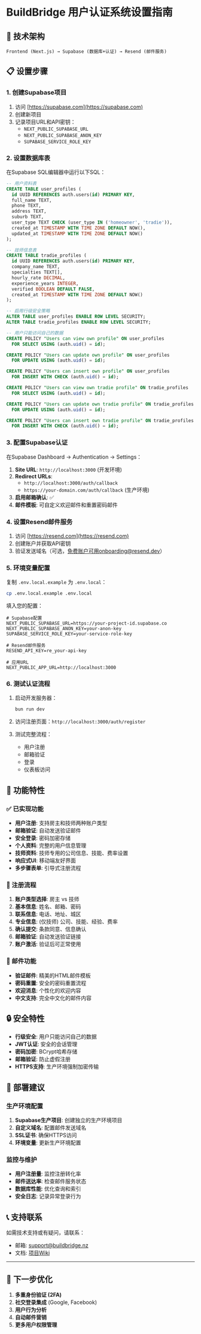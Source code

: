 # BuildBridge 用户认证系统设置指南

## 🚀 技术架构

```
Frontend (Next.js) → Supabase (数据库+认证) → Resend (邮件服务)
```

## 📋 设置步骤

### 1. 创建Supabase项目

1. 访问 [https://supabase.com](https://supabase.com)
2. 创建新项目
3. 记录项目URL和API密钥：
   - `NEXT_PUBLIC_SUPABASE_URL`
   - `NEXT_PUBLIC_SUPABASE_ANON_KEY`
   - `SUPABASE_SERVICE_ROLE_KEY`

### 2. 设置数据库表

在Supabase SQL编辑器中运行以下SQL：

```sql
-- 用户资料表
CREATE TABLE user_profiles (
  id UUID REFERENCES auth.users(id) PRIMARY KEY,
  full_name TEXT,
  phone TEXT,
  address TEXT,
  suburb TEXT,
  user_type TEXT CHECK (user_type IN ('homeowner', 'tradie')),
  created_at TIMESTAMP WITH TIME ZONE DEFAULT NOW(),
  updated_at TIMESTAMP WITH TIME ZONE DEFAULT NOW()
);

-- 技师信息表
CREATE TABLE tradie_profiles (
  id UUID REFERENCES auth.users(id) PRIMARY KEY,
  company_name TEXT,
  specialties TEXT[],
  hourly_rate DECIMAL,
  experience_years INTEGER,
  verified BOOLEAN DEFAULT FALSE,
  created_at TIMESTAMP WITH TIME ZONE DEFAULT NOW()
);

-- 启用行级安全策略
ALTER TABLE user_profiles ENABLE ROW LEVEL SECURITY;
ALTER TABLE tradie_profiles ENABLE ROW LEVEL SECURITY;

-- 用户只能访问自己的数据
CREATE POLICY "Users can view own profile" ON user_profiles
  FOR SELECT USING (auth.uid() = id);

CREATE POLICY "Users can update own profile" ON user_profiles
  FOR UPDATE USING (auth.uid() = id);

CREATE POLICY "Users can insert own profile" ON user_profiles
  FOR INSERT WITH CHECK (auth.uid() = id);

CREATE POLICY "Users can view own tradie profile" ON tradie_profiles
  FOR SELECT USING (auth.uid() = id);

CREATE POLICY "Users can update own tradie profile" ON tradie_profiles
  FOR UPDATE USING (auth.uid() = id);

CREATE POLICY "Users can insert own tradie profile" ON tradie_profiles
  FOR INSERT WITH CHECK (auth.uid() = id);
```

### 3. 配置Supabase认证

在Supabase Dashboard → Authentication → Settings：

1. **Site URL**: `http://localhost:3000` (开发环境)
2. **Redirect URLs**:
   - `http://localhost:3000/auth/callback`
   - `https://your-domain.com/auth/callback` (生产环境)
3. **启用邮箱确认**: ✅
4. **邮件模板**: 可自定义欢迎邮件和重置密码邮件

### 4. 设置Resend邮件服务

1. 访问 [https://resend.com](https://resend.com)
2. 创建账户并获取API密钥
3. 验证发送域名（可选，免费账户可用onboarding@resend.dev）

### 5. 环境变量配置

复制 `.env.local.example` 为 `.env.local`：

```bash
cp .env.local.example .env.local
```

填入您的配置：

```env
# Supabase配置
NEXT_PUBLIC_SUPABASE_URL=https://your-project-id.supabase.co
NEXT_PUBLIC_SUPABASE_ANON_KEY=your-anon-key
SUPABASE_SERVICE_ROLE_KEY=your-service-role-key

# Resend邮件服务
RESEND_API_KEY=re_your-api-key

# 应用URL
NEXT_PUBLIC_APP_URL=http://localhost:3000
```

### 6. 测试认证流程

1. 启动开发服务器：
   ```bash
   bun run dev
   ```

2. 访问注册页面：`http://localhost:3000/auth/register`

3. 测试完整流程：
   - 用户注册
   - 邮箱验证
   - 登录
   - 仪表板访问

## 🔧 功能特性

### ✅ 已实现功能

- **用户注册**: 支持房主和技师两种账户类型
- **邮箱验证**: 自动发送验证邮件
- **安全登录**: 密码加密存储
- **个人资料**: 完整的用户信息管理
- **技师资料**: 技师专用的公司信息、技能、费率设置
- **响应式UI**: 移动端友好界面
- **多步骤表单**: 引导式注册流程

### 🔄 注册流程

1. **账户类型选择**: 房主 vs 技师
2. **基本信息**: 姓名、邮箱、密码
3. **联系信息**: 电话、地址、城区
4. **专业信息**: (仅技师) 公司、技能、经验、费率
5. **确认提交**: 条款同意、信息确认
6. **邮箱验证**: 自动发送验证链接
7. **账户激活**: 验证后可正常使用

### 📧 邮件功能

- **验证邮件**: 精美的HTML邮件模板
- **密码重置**: 安全的密码重置流程
- **欢迎消息**: 个性化的欢迎内容
- **中文支持**: 完全中文化的邮件内容

## 🔒 安全特性

- **行级安全**: 用户只能访问自己的数据
- **JWT认证**: 安全的会话管理
- **密码加密**: BCrypt哈希存储
- **邮箱验证**: 防止虚假注册
- **HTTPS支持**: 生产环境强制加密传输

## 🚀 部署建议

### 生产环境配置

1. **Supabase生产项目**: 创建独立的生产环境项目
2. **自定义域名**: 配置邮件发送域名
3. **SSL证书**: 确保HTTPS访问
4. **环境变量**: 更新生产环境配置

### 监控与维护

- **用户注册量**: 监控注册转化率
- **邮件送达率**: 检查邮件服务状态
- **数据库性能**: 优化查询和索引
- **安全日志**: 记录异常登录行为

## 📞 支持联系

如需技术支持或有疑问，请联系：
- 邮箱: support@buildbridge.nz
- 文档: [项目Wiki](./README.md)

---

## 🎯 下一步优化

1. **多重身份验证 (2FA)**
2. **社交登录集成** (Google, Facebook)
3. **用户行为分析**
4. **自动邮件营销**
5. **更多用户权限管理**
